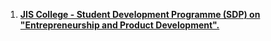 1. [**JIS College - Student Development Programme (SDP) on "Entrepreneurship and Product Development".**](https://git.arsh.dev/arshsahzad/Certificates/src/main/Webinars/01.pdf)
